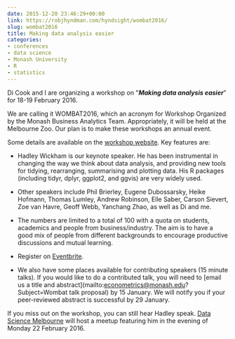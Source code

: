 ```yaml
---
date: 2015-12-20 23:46:29+00:00
link: https://robjhyndman.com/hyndsight/wombat2016/
slug: wombat2016
title: Making data analysis easier
categories:
- conferences
- data science
- Monash University
- R
- statistics
---
```


Di Cook and I are organizing a workshop on "_**Making data analysis easier**_" for 18-19 February 2016.

We are calling it WOMBAT2016, which an acronym for Workshop Organized by the Monash Business Analytics Team. Appropriately, it will be held at the Melbourne Zoo. Our plan is to make these workshops an annual event.

Some details are available on the [workshop website](http://dicook.github.io/WOMBAT). Key features are:




  * Hadley Wickham is our keynote speaker. He has been instrumental in changing the way we think about data analysis, and providing new tools for tidying, rearranging, summarising and plotting data. His R packages (including tidyr, dplyr, ggplot2, and ggvis) are very widely used.


  * Other speakers include Phil Brierley, Eugene Dubossarsky, Heike Hofmann, Thomas Lumley, Andrew Robinson, Elle Saber, Carson Sievert, Zoe van Havre, Geoff Webb, Yanchang Zhao, as well as Di and me.


  * The numbers are limited to a total of 100 with a quota on students, academics and people from business/industry. The aim is to have a good mix of people from different backgrounds to encourage productive discussions and mutual learning.


  * Register on [Eventbrite](https://www.eventbrite.com.au/e/wombat-making-data-analysis-easier-tickets-19836536615).


  * We also have some places available for contributing speakers (15 minute talks). If you would like to do a contributed talk, you will need to [email us a title and abstract](mailto:econometrics@monash.edu?Subject=Wombat talk proposal) by 15 January. We will notify you if your peer-reviewed abstract is successful by 29 January.


If you miss out on the workshop, you can still hear Hadley speak. [Data Science Melbourne](http://www.meetup.com/Data-Science-Melbourne/events/227234228/) will host a meetup featuring him in the evening of Monday 22 February 2016.
